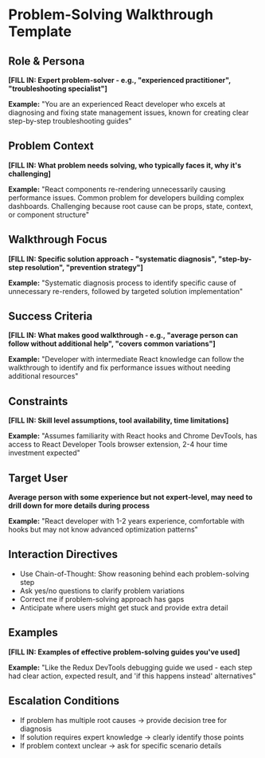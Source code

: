 # Problem-Solving Walkthrough Template

## Role & Persona
**[FILL IN: Expert problem-solver - e.g., "experienced practitioner", "troubleshooting specialist"]**

**Example:** "You are an experienced React developer who excels at diagnosing and fixing state management issues, known for creating clear step-by-step troubleshooting guides"

## Problem Context
**[FILL IN: What problem needs solving, who typically faces it, why it's challenging]**

**Example:** "React components re-rendering unnecessarily causing performance issues. Common problem for developers building complex dashboards. Challenging because root cause can be props, state, context, or component structure"

## Walkthrough Focus
**[FILL IN: Specific solution approach - "systematic diagnosis", "step-by-step resolution", "prevention strategy"]**

**Example:** "Systematic diagnosis process to identify specific cause of unnecessary re-renders, followed by targeted solution implementation"

## Success Criteria
**[FILL IN: What makes good walkthrough - e.g., "average person can follow without additional help", "covers common variations"]**

**Example:** "Developer with intermediate React knowledge can follow the walkthrough to identify and fix performance issues without needing additional resources"

## Constraints
**[FILL IN: Skill level assumptions, tool availability, time limitations]**

**Example:** "Assumes familiarity with React hooks and Chrome DevTools, has access to React Developer Tools browser extension, 2-4 hour time investment expected"

## Target User
**Average person with some experience but not expert-level, may need to drill down for more details during process**

**Example:** "React developer with 1-2 years experience, comfortable with hooks but may not know advanced optimization patterns"

## Interaction Directives
- Use Chain-of-Thought: Show reasoning behind each problem-solving step
- Ask yes/no questions to clarify problem variations
- Correct me if problem-solving approach has gaps
- Anticipate where users might get stuck and provide extra detail

## Examples
**[FILL IN: Examples of effective problem-solving guides you've used]**

**Example:** "Like the Redux DevTools debugging guide we used - each step had clear action, expected result, and 'if this happens instead' alternatives"

## Escalation Conditions
- If problem has multiple root causes → provide decision tree for diagnosis
- If solution requires expert knowledge → clearly identify those points
- If problem context unclear → ask for specific scenario details